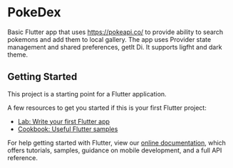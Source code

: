 # PokeDex

Basic Flutter app that uses https://pokeapi.co/ to provide ability to search pokemons and add them to local gallery.
The app uses Provider state management and shared preferences, getIt Di. It supports ligfht and dark theme.

## Getting Started

This project is a starting point for a Flutter application.

A few resources to get you started if this is your first Flutter project:

- [Lab: Write your first Flutter app](https://flutter.dev/docs/get-started/codelab)
- [Cookbook: Useful Flutter samples](https://flutter.dev/docs/cookbook)

For help getting started with Flutter, view our
[online documentation](https://flutter.dev/docs), which offers tutorials,
samples, guidance on mobile development, and a full API reference.
